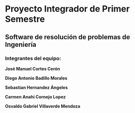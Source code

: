 # **Proyecto Integrador de Primer Semestre**
## **Software de resolución de problemas de Ingeniería**

### **Integrantes del equipo:**

**José Manuel Cortes Cerón**

**Diego Antonio Badillo Morales**

**Sebastian Hernandez Ángeles**

**Carmen Anahi Cornejo Lopez**

**Osvaldo Gabriel Villaverde Mendoza**
